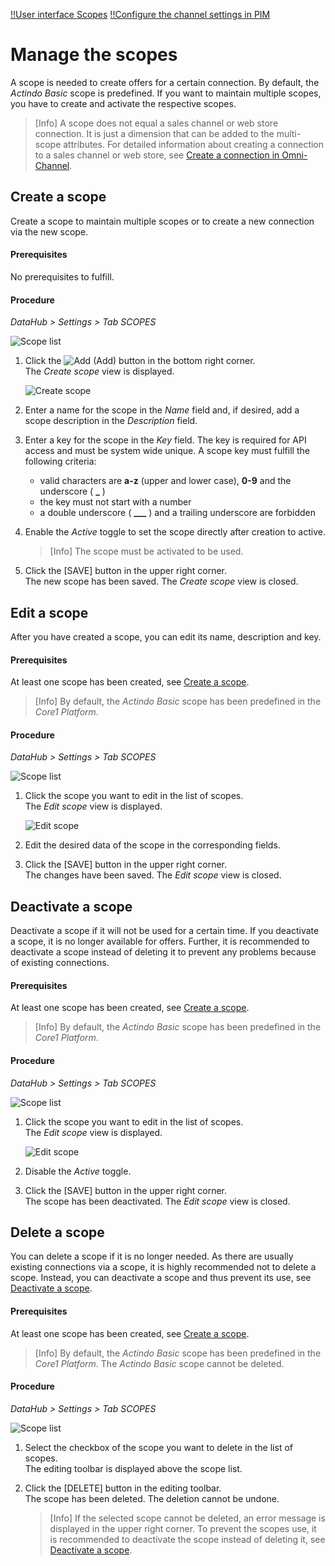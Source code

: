 [!!User interface Scopes](../UserInterface/03a_Scopes.md)
[!!Configure the channel settings in PIM](../../PIM/Integration/05_ConfigureChannels.md)

# Manage the scopes

A scope is needed to create offers for a certain connection.
By default, the *Actindo Basic* scope is predefined.
If you want to maintain multiple scopes, you have to create and activate the respective scopes.

> [Info] A scope does not equal a sales channel or web store connection. It is just a dimension that can be added to the multi-scope attributes. For detailed information about creating a connection to a sales channel or web store, see [Create a connection in Omni-Channel](../../Channels/Integration/01_ManageConnections.md#create-a-connection).


## Create a scope

Create a scope to maintain multiple scopes or to create a new connection via the new scope.

#### Prerequisites

No prerequisites to fulfill.

#### Procedure

*DataHub > Settings > Tab SCOPES*

![Scope list](../../Assets/Screenshots/DataHub/Settings/Scopes/ChannelList.png "[Scope list]")

1. Click the ![Add](../../Assets/Icons/Plus01.png "[Add]") (Add) button in the bottom right corner.   
    The *Create scope* view is displayed.

    ![Create scope](../../Assets/Screenshots/DataHub/Settings/Scopes/CreateChannel.png "[Create scope]")

2. Enter a name for the scope in the *Name* field and, if desired, add a scope description in the *Description* field.

3. Enter a key for the scope in the *Key* field. The key is required for API access and must be system wide unique. A scope key must fulfill the following criteria:
    - valid characters are **a-z** (upper and lower case), **0-9** and the underscore ( **_** )
    - the key must not start with a number
    - a double underscore ( **___** ) and a trailing underscore are forbidden

4. Enable the *Active* toggle to set the scope directly after creation to active.

    > [Info] The scope must be activated to be used.

5. Click the [SAVE] button in the upper right corner.   
    The new scope has been saved. The *Create scope* view is closed.  



## Edit a scope

After you have created a scope, you can edit its name, description and key.

#### Prerequisites

At least one scope has been created, see [Create a scope](#create-a-scope).

> [Info] By default, the *Actindo Basic* scope has been predefined in the *Core1 Platform*.

#### Procedure

*DataHub > Settings > Tab SCOPES*

![Scope list](../../Assets/Screenshots/DataHub/Settings/Scopes/ChannelList.png "[Scope list]")

1. Click the scope you want to edit in the list of scopes.   
    The *Edit scope* view is displayed.

    ![Edit scope](../../Assets/Screenshots/DataHub/Settings/Scopes/EditChannel.png "[Edit scope]")

2. Edit the desired data of the scope in the corresponding fields.

3. Click the [SAVE] button in the upper right corner.   
    The changes have been saved. The *Edit scope* view is closed.  



## Deactivate a scope

Deactivate a scope if it will not be used for a certain time.
If you deactivate a scope, it is no longer available for offers.
Further, it is recommended to deactivate a scope instead of deleting it to prevent any problems because of existing connections.

#### Prerequisites

At least one scope has been created, see [Create a scope](#create-a-scope).

> [Info] By default, the *Actindo Basic* scope has been predefined in the *Core1 Platform*.

#### Procedure

*DataHub > Settings > Tab SCOPES*

![Scope list](../../Assets/Screenshots/DataHub/Settings/Scopes/ChannelList.png "[Channel list]")

1. Click the scope you want to edit in the list of scopes.   
    The *Edit scope* view is displayed.

    ![Edit scope](../../Assets/Screenshots/DataHub/Settings/Scopes/EditChannel.png "[Edit scope]")

2. Disable the *Active* toggle.

3. Click the [SAVE] button in the upper right corner.   
    The scope has been deactivated. The *Edit scope* view is closed.



## Delete a scope

You can delete a scope if it is no longer needed. As there are usually existing connections via a scope, it is highly recommended not to delete a scope. Instead, you can deactivate a scope and thus prevent its use, see [Deactivate a scope](#deactivate-a-scope).

#### Prerequisites

At least one scope has been created, see [Create a scope](#create-a-scope).

> [Info] By default, the *Actindo Basic* scope has been predefined in the *Core1 Platform*. The *Actindo Basic* scope cannot be deleted.

#### Procedure

*DataHub > Settings > Tab SCOPES*

![Scope list](../../Assets/Screenshots/DataHub/Settings/Scopes/ChannelList.png "[Scope list]")

1. Select the checkbox of the scope you want to delete in the list of scopes.    
    The editing toolbar is displayed above the scope list.

2. Click the [DELETE] button in the editing toolbar.  
    The scope has been deleted. The deletion cannot be undone.

    > [Info] If the selected scope cannot be deleted, an error message is displayed in the upper right corner. To prevent the scopes use, it is recommended to deactivate the scope instead of deleting it, see [Deactivate a scope](#deactivate-a-scope).
